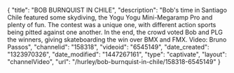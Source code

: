 {
    "title": "BOB BURNQUIST IN CHILE",
    "description": "Bob's time in Santiago Chile featured some skydiving, the Yogu Yogu Mini-Megaramp Pro and plenty of fun. The contest was a unique one, with different action sports being pitted against one another. In the end, the crowd voted Bob and PLG the winners, giving skateboarding the win over BMX and FMX. Video: Bruno Passos",
    "channelid": "158318",
    "videoid": "6545149",
    "date_created": "1323970326",
    "date_modified": "1447267161",
    "type": "captivate",
    "layout": "channelVideo",
    "url": "\/hurley\/bob-burnquist-in-chile\/158318-6545149"
}